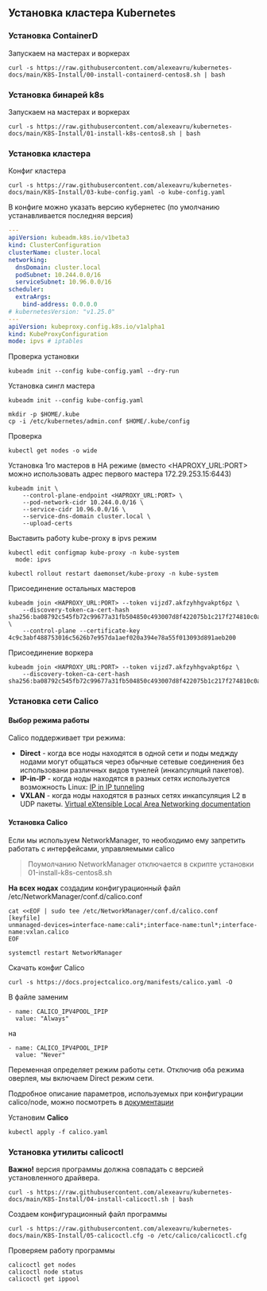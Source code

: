 ## Установка кластера Kubernetes

### Установка ContainerD
Запускаем на мастерах и воркерах
```
curl -s https://raw.githubusercontent.com/alexeavru/kubernetes-docs/main/K8S-Install/00-install-containerd-centos8.sh | bash
```
### Установка бинарей k8s
Запускаем на мастерах и воркерах
```
curl -s https://raw.githubusercontent.com/alexeavru/kubernetes-docs/main/K8S-Install/01-install-k8s-centos8.sh | bash
```
### Установка кластера
Конфиг кластера
```
curl -s https://raw.githubusercontent.com/alexeavru/kubernetes-docs/main/K8S-Install/03-kube-config.yaml -o kube-config.yaml
```
В конфиге можно указать версию кубернетес (по умолчанию устанавливается последняя версия)
```yaml
---
apiVersion: kubeadm.k8s.io/v1beta3
kind: ClusterConfiguration
clusterName: cluster.local
networking:
  dnsDomain: cluster.local
  podSubnet: 10.244.0.0/16
  serviceSubnet: 10.96.0.0/16
scheduler:
  extraArgs:
    bind-address: 0.0.0.0
# kubernetesVersion: "v1.25.0"
---
apiVersion: kubeproxy.config.k8s.io/v1alpha1
kind: KubeProxyConfiguration
mode: ipvs # iptables

```
Проверка установки
```
kubeadm init --config kube-config.yaml --dry-run
```
Установка сингл мастера
```
kubeadm init --config kube-config.yaml

mkdir -p $HOME/.kube
cp -i /etc/kubernetes/admin.conf $HOME/.kube/config
```
Проверка
```
kubectl get nodes -o wide
```
Установка 1го мастеров в HA режиме (вместо <HAPROXY_URL:PORT> можно использовать адрес первого мастера 172.29.253.15:6443)
```
kubeadm init \
    --control-plane-endpoint <HAPROXY_URL:PORT> \
    --pod-network-cidr 10.244.0.0/16 \
    --service-cidr 10.96.0.0/16 \
    --service-dns-domain cluster.local \
    --upload-certs
```
Выставить работу kube-proxy в ipvs режим
```
kubectl edit configmap kube-proxy -n kube-system
  mode: ipvs

kubectl rollout restart daemonset/kube-proxy -n kube-system
```

Присоединение остальных мастеров
```
kubeadm join <HAPROXY_URL:PORT> --token vijzd7.akfzyhhgvakpt6pz \
    --discovery-token-ca-cert-hash sha256:ba08792c545fb72c99677a31fb504850c493007d8f422075b1c217f274810c0a \
    --control-plane --certificate-key 4c9c3abf488753016c5626b7e957da1aef020a394e78a55f013093d891aeb200
```
Присоединение воркера
```
kubeadm join <HAPROXY_URL:PORT> --token vijzd7.akfzyhhgvakpt6pz \
    --discovery-token-ca-cert-hash sha256:ba08792c545fb72c99677a31fb504850c493007d8f422075b1c217f274810c0a 
```
### Установка сети Calico
#### Выбор режима работы
Calico поддерживает три режима:
 - **Direct** - когда все ноды находятся в одной сети и поды меджду нодами могут общаться через обычные сетевые соединения без использовани различных видов тунелей (инкапсуляций пакетов).
 - **IP-in-IP** - когда ноды находятся в разных сетях используется возможность Linux: [IP in IP tunneling](https://tldp.org/HOWTO/Adv-Routing-HOWTO/lartc.tunnel.ip-ip.html)
 - **VXLAN** - когда ноды находятся в разных сетях инкапсуляция L2 в UDP пакеты. [Virtual eXtensible Local Area Networking documentation](https://www.kernel.org/doc/Documentation/networking/vxlan.txt)

#### Установка Calico
Если мы используем NetworkManager, то необходимо ему запретить работать с интерфейсами, управляемыми calico
> Поумолчанию NetworkManager отключается в скрипте установки 01-install-k8s-centos8.sh

**На всех нодах** cоздадим конфигурационный файл /etc/NetworkManager/conf.d/calico.conf
```
cat <<EOF | sudo tee /etc/NetworkManager/conf.d/calico.conf
[keyfile]
unmanaged-devices=interface-name:cali*;interface-name:tunl*;interface-name:vxlan.calico
EOF

systemctl restart NetworkManager
```

Скачать конфиг Calico
```
curl -s https://docs.projectcalico.org/manifests/calico.yaml -O
```
В файле заменим
```
- name: CALICO_IPV4POOL_IPIP
  value: "Always"
```
на
```
- name: CALICO_IPV4POOL_IPIP
  value: "Never"
```
Переменная определяет режим работы сети. Отключив оба режима оверлея, мы включаем Direct режим сети.

Подробное описание параметров, используемых при конфигурации calico/node, можно посмотреть в [документации](https://docs.projectcalico.org/reference/node/configuration)

Установим **Calico**
```
kubectl apply -f calico.yaml
```
### Установка утилиты calicoctl
**Важно!** версия программы должна совпадать с версией установленного драйвера.
```
curl -s https://raw.githubusercontent.com/alexeavru/kubernetes-docs/main/K8S-Install/04-install-calicoctl.sh | bash
```
Создаем конфигурационный файл программы
```
curl -s https://raw.githubusercontent.com/alexeavru/kubernetes-docs/main/K8S-Install/05-calicoctl.cfg -o /etc/calico/calicoctl.cfg 
```
Проверяем работу программы
```
calicoctl get nodes
calicoctl node status
calicoctl get ippool
```
